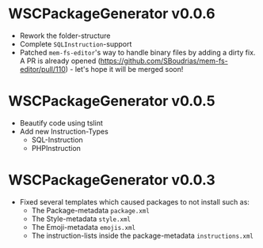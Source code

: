 # WSCPackageGenerator v0.0.6
  - Rework the folder-structure
  - Complete `SQLInstruction`-support
  - Patched `mem-fs-editor`'s way to handle binary files by adding a dirty fix.  
    A PR is already opened (https://github.com/SBoudrias/mem-fs-editor/pull/110) - let's hope it will be merged soon!

# WSCPackageGenerator v0.0.5
  - Beautify code using tslint
  - Add new Instruction-Types
    - SQL-Instruction
    - PHPInstruction

# WSCPackageGenerator v0.0.3
  - Fixed several templates which caused packages to not install such as:
    - The Package-metadata `package.xml`
    - The Style-metadata `style.xml`
    - The Emoji-metadata `emojis.xml`
    - The instruction-lists inside the package-metadata `instructions.xml`